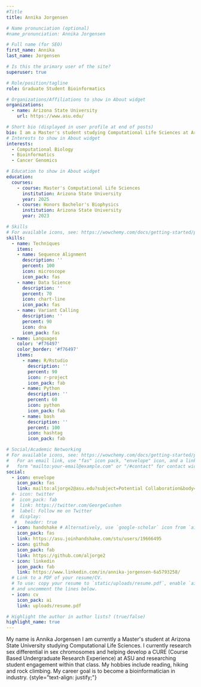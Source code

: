 ```yaml
---
#Title 
title: Annika Jorgensen

# Name pronunciation (optional)
#name_pronunciation: Annika Jorgensen

# Full name (for SEO)
first_name: Annika
last_name: Jorgensen

# Is this the primary user of the site?
superuser: true

# Role/position/tagline
role: Graduate Student Bioinformatics

# Organizations/Affiliations to show in About widget
organizations:
  - name: Arizona State University
    url: https://www.asu.edu/

# Short bio (displayed in user profile at end of posts)
bio: I am a Master's student studying Computational Life Sciences at Arizona State University. I research sex differential gene expression in viral-mediated Hepatocellular Carcinoma. I also am helping develop a CURE at ASU Online and analyzing the engagement of students in the course.
# Interests to show in About widget
interests:
  - Computational Biology
  - Bioinformatics
  - Cancer Genomics

# Education to show in About widget
education:
  courses:
    - course: Master's Computational Life Sciences
      institution: Arizona State University
      year: 2025
    - course: Honors Bachelor's Biophysics
      institution: Arizona State University
      year: 2023

# Skills
# For available icons, see: https://wowchemy.com/docs/getting-started/page-builder/#icons
skills:
  - name: Techniques
    items:
    - name: Sequence Alignment
      description: ''
      percent: 100
      icon: microscope
      icon_pack: fas
    - name: Data Science
      description: ''
      percent: 70
      icon: chart-line
      icon_pack: fas
    - name: Variant Calling
      description: ''
      percent: 90
      icon: dna
      icon_pack: fas
  - name: Languages
    color: '#f76497'
    color_border: '#f76497'
    items:
      - name: R/Rstudio
        description: ''
        percent: 90
        icon: r-project
        icon_pack: fab
      - name: Python
        description: ''
        percent: 60
        icon: python
        icon_pack: fab
      - name: bash
        description: ''
        percent: 100
        icon: hashtag
        icon_pack: fab

# Social/Academic Networking
# For available icons, see: https://wowchemy.com/docs/getting-started/page-builder/#icons
#   For an email link, use "fas" icon pack, "envelope" icon, and a link in the
#   form "mailto:your-email@example.com" or "/#contact" for contact widget.
social:
  - icon: envelope
    icon_pack: fas
    link: mailto:aljorge2@asu.edu?subject=Potential Collaboration&body=I would like to collaborate with you.
  #- icon: twitter
  #  icon_pack: fab
  #  link: https://twitter.com/GeorgeCushen
  #  label: Follow me on Twitter
  #  display:
   #   header: true
  - icon: handshake # Alternatively, use `google-scholar` icon from `ai` icon pack
    icon_pack: fas
    link: https://asu.joinhandshake.com/stu/users/19666495
  - icon: github
    icon_pack: fab
    link: https://github.com/aljorge2
  - icon: linkedin
    icon_pack: fab
    link: https://www.linkedin.com/in/annika-jorgensen-6a5793258/
  # Link to a PDF of your resume/CV.
  # To use: copy your resume to `static/uploads/resume.pdf`, enable `ai` icons in `params.yaml`,
  # and uncomment the lines below.
  - icon: cv
    icon_pack: ai
    link: uploads/resume.pdf

# Highlight the author in author lists? (true/false)
highlight_name: true
---
```


My name is Annika Jorgensen I am currently a Master's student at Arizona State University studying Computational Life Sciences. I currently research sex differential in sex chromosomes and helping develop a CURE (Course Based Undergraduate Research Experience) at ASU and researching student engagement within that class. My hobbies include reading, hiking and rock climbing.  My career goal is to become a bioinformatician in industry. 
{style="text-align: justify;"}
